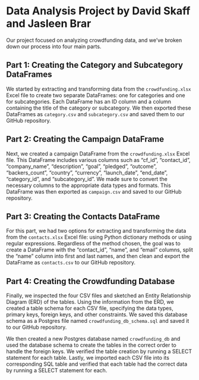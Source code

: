 # Data Analysis Project by David Skaff and Jasleen Brar
Our project focused on analyzing crowdfunding data, and we’ve broken down our process into four main parts.

## Part 1: Creating the Category and Subcategory DataFrames
We started by extracting and transforming data from the `crowdfunding.xlsx` Excel file to create two separate DataFrames: one for categories and one for subcategories. Each DataFrame has an ID column and a column containing the title of the category or subcategory. We then exported these DataFrames as `category.csv` and `subcategory.csv` and saved them to our GitHub repository.

## Part 2: Creating the Campaign DataFrame
Next, we created a campaign DataFrame from the `crowdfunding.xlsx` Excel file. This DataFrame includes various columns such as “cf_id”, “contact_id”, “company_name”, “description”, “goal”, “pledged”, “outcome”, “backers_count”, “country”, “currency”, “launch_date”, “end_date”, “category_id”, and “subcategory_id”. We made sure to convert the necessary columns to the appropriate data types and formats. This DataFrame was then exported as `campaign.csv` and saved to our GitHub repository.

## Part 3: Creating the Contacts DataFrame
For this part, we had two options for extracting and transforming the data from the `contacts.xlsx` Excel file: using Python dictionary methods or using regular expressions. Regardless of the method chosen, the goal was to create a DataFrame with the “contact_id”, “name”, and “email” columns, split the “name” column into first and last names, and then clean and export the DataFrame as `contacts.csv` to our GitHub repository.

## Part 4: Creating the Crowdfunding Database
Finally, we inspected the four CSV files and sketched an Entity Relationship Diagram (ERD) of the tables. Using the information from the ERD, we created a table schema for each CSV file, specifying the data types, primary keys, foreign keys, and other constraints. We saved this database schema as a Postgres file named `crowdfunding_db_schema.sql` and saved it to our GitHub repository.

We then created a new Postgres database named `crowdfunding_db` and used the database schema to create the tables in the correct order to handle the foreign keys. We verified the table creation by running a SELECT statement for each table. Lastly, we imported each CSV file into its corresponding SQL table and verified that each table had the correct data by running a SELECT statement for each.
